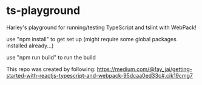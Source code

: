 # ts-playground
Harley's playground for running/testing TypeScript and tslint with WebPack!

use "npm install" to get set up (might require some global packages installed already...)

use "npm run build" to run the build


This repo was created by following:
https://medium.com/@fay_jai/getting-started-with-reactjs-typescript-and-webpack-95dcaa0ed33c#.cik19cmg7
